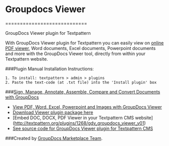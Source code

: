 # Groupdocs Viewer
============================

GroupDocs Viewer plugin for Textpattern

With GroupDocs Viewer plugin for Textpattern you can easily view on [online PDF viewer](http://groupdocs.com/apps/viewer), Word documents, Excel documents, Powerpoint documents and more with the GroupDocs Viewer tool, directly from within your Textpattern website.

###Plugin Manual Installation Instructions:

	1. To install: textpattern > admin > plugins
	2. Paste the text-code (at .txt file) into the 'Install plugin' box


###[Sign, Manage, Annotate, Assemble, Compare and Convert Documents with GroupDocs](http://groupdocs.com)
* [View PDF, Word, Excel, Powerpoint and Images with GroupDocs Viewer](http://groupdocs.com/apps/viewer)
* [Download Viewer plugin package here](https://github.com/groupdocs/textpattern-groupdocs-viewer)
* [Embed DOC, DOCX, PDF Viewer in your Textpattern CMS website] (http://textpattern.org/plugins/1268/gdv_groupdocs_viewer_v01)
* [See source code for GroupDocs Viewer plugin for Textpattern CMS](https://github.com/groupdocs/textpattern-groupdocs-viewer-source)

###Created by [GroupDocs Marketplace Team](http://groupdocs.com/marketplace/plugins).
